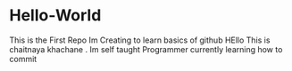 # Hello-World
This is the First Repo Im Creating to learn basics of github
HEllo This is chaitnaya khachane . Im self taught Programmer currently learning how to commit
